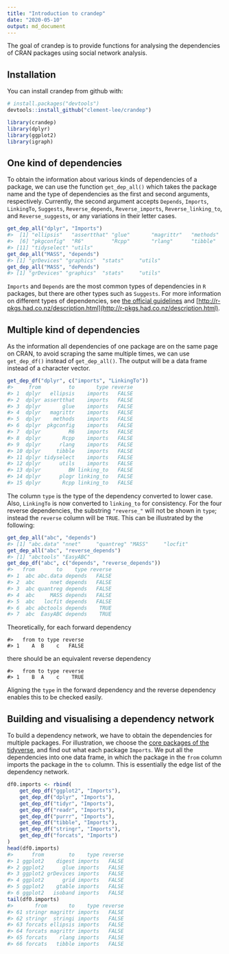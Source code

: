 ```yaml
---
title: "Introduction to crandep"
date: "2020-05-10"
output: md_document
---
```


<!-- README.md is generated from README.Rmd. Please edit that file -->



The goal of crandep is to provide functions for analysing the dependencies of CRAN packages using social network analysis.

## Installation

You can install crandep from github with:


```r
# install.packages("devtools")
devtools::install_github("clement-lee/crandep")
```




```r
library(crandep)
library(dplyr)
library(ggplot2)
library(igraph)
```





## One kind of dependencies 
To obtain the information about various kinds of dependencies of a package, we can use the function `get_dep_all()` which takes the package name and the type of dependencies as the first and second arguments, respectively. Currently, the second argument accepts `Depends`, `Imports`, `LinkingTo`, `Suggests`, `Reverse_depends`, `Reverse_imports`, `Reverse_linking_to`, and `Reverse_suggests`, or any variations in their letter cases.


```r
get_dep_all("dplyr", "Imports")
#>  [1] "ellipsis"   "assertthat" "glue"       "magrittr"   "methods"   
#>  [6] "pkgconfig"  "R6"         "Rcpp"       "rlang"      "tibble"    
#> [11] "tidyselect" "utils"
get_dep_all("MASS", "depends")
#> [1] "grDevices" "graphics"  "stats"     "utils"
get_dep_all("MASS", "dePends")
#> [1] "grDevices" "graphics"  "stats"     "utils"
```

`Imports` and `Depends` are the most common types of dependencies in `R` packages, but there are other types such as `Suggests`. For more information on different types of dependencies, see [the official guidelines](https://cran.r-project.org/doc/manuals/r-release/R-exts.html#Package-Dependencies) and [http://r-pkgs.had.co.nz/description.html](http://r-pkgs.had.co.nz/description.html).





## Multiple kind of dependencies
As the information all dependencies of one package are on the same page on CRAN, to avoid scraping the same multiple times, we can use `get_dep_df()` instead of  `get_dep_all()`. The output will be a data frame instead of a character vector.


```r
get_dep_df("dplyr", c("imports", "LinkingTo"))
#>     from         to       type reverse
#> 1  dplyr   ellipsis    imports   FALSE
#> 2  dplyr assertthat    imports   FALSE
#> 3  dplyr       glue    imports   FALSE
#> 4  dplyr   magrittr    imports   FALSE
#> 5  dplyr    methods    imports   FALSE
#> 6  dplyr  pkgconfig    imports   FALSE
#> 7  dplyr         R6    imports   FALSE
#> 8  dplyr       Rcpp    imports   FALSE
#> 9  dplyr      rlang    imports   FALSE
#> 10 dplyr     tibble    imports   FALSE
#> 11 dplyr tidyselect    imports   FALSE
#> 12 dplyr      utils    imports   FALSE
#> 13 dplyr         BH linking_to   FALSE
#> 14 dplyr      plogr linking_to   FALSE
#> 15 dplyr       Rcpp linking_to   FALSE
```
The column `type` is the type of the dependency converted to lower case. Also, `LinkingTo` is now converted to `linking_to` for consistency. For the four reverse dependencies, the substring `"reverse_"` will not be shown in `type`; instead the `reverse` column will be `TRUE`. This can be illustrated by the following:


```r
get_dep_all("abc", "depends")
#> [1] "abc.data" "nnet"     "quantreg" "MASS"     "locfit"
get_dep_all("abc", "reverse_depends")
#> [1] "abctools" "EasyABC"
get_dep_df("abc", c("depends", "reverse_depends"))
#>   from       to    type reverse
#> 1  abc abc.data depends   FALSE
#> 2  abc     nnet depends   FALSE
#> 3  abc quantreg depends   FALSE
#> 4  abc     MASS depends   FALSE
#> 5  abc   locfit depends   FALSE
#> 6  abc abctools depends    TRUE
#> 7  abc  EasyABC depends    TRUE
```
Theoretically, for each forward dependency

```
#>   from to type reverse
#> 1    A  B    c   FALSE
```
there should be an equivalent reverse dependency

```
#>   from to type reverse
#> 1    B  A    c    TRUE
```
Aligning the `type` in the forward dependency and the reverse dependency enables this to be checked easily.





## Building and visualising a dependency network
To build a dependency network, we have to obtain the dependencies for multiple packages. For illustration, we choose the [core packages of the tidyverse](https://www.tidyverse.org/packages/), and find out what each package `Imports`. We put all the dependencies into one data frame, in which the package in the `from` column imports the package in the `to` column. This is essentially the edge list of the dependency network.


```r
df0.imports <- rbind(
    get_dep_df("ggplot2", "Imports"),
    get_dep_df("dplyr", "Imports"),
    get_dep_df("tidyr", "Imports"),
    get_dep_df("readr", "Imports"),
    get_dep_df("purrr", "Imports"),
    get_dep_df("tibble", "Imports"),
    get_dep_df("stringr", "Imports"),
    get_dep_df("forcats", "Imports")
)
head(df0.imports)
#>      from        to    type reverse
#> 1 ggplot2    digest imports   FALSE
#> 2 ggplot2      glue imports   FALSE
#> 3 ggplot2 grDevices imports   FALSE
#> 4 ggplot2      grid imports   FALSE
#> 5 ggplot2    gtable imports   FALSE
#> 6 ggplot2   isoband imports   FALSE
tail(df0.imports)
#>       from       to    type reverse
#> 61 stringr magrittr imports   FALSE
#> 62 stringr  stringi imports   FALSE
#> 63 forcats ellipsis imports   FALSE
#> 64 forcats magrittr imports   FALSE
#> 65 forcats    rlang imports   FALSE
#> 66 forcats   tibble imports   FALSE
```

